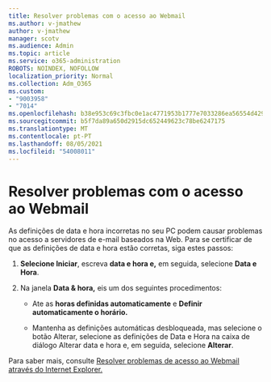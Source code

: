 ```yaml
---
title: Resolver problemas com o acesso ao Webmail
ms.author: v-jmathew
author: v-jmathew
manager: scotv
ms.audience: Admin
ms.topic: article
ms.service: o365-administration
ROBOTS: NOINDEX, NOFOLLOW
localization_priority: Normal
ms.collection: Adm_O365
ms.custom:
- "9003958"
- "7014"
ms.openlocfilehash: b38e953c69c3fbc0e1ac4771953b1777e7033286ea56554d42952c2df696bd70
ms.sourcegitcommit: b5f7da89a650d2915dc652449623c78be6247175
ms.translationtype: MT
ms.contentlocale: pt-PT
ms.lasthandoff: 08/05/2021
ms.locfileid: "54008011"
---
```

# <a name="troubleshoot-problems-with-accessing-webmail"></a>Resolver problemas com o acesso ao Webmail

As definições de data e hora incorretas no seu PC podem causar problemas no acesso a servidores de e-mail baseados na Web. Para se certificar de que as definições de data e hora estão corretas, siga estes passos:

1. **Selecione Iniciar**, escreva **data e hora e,** em seguida, selecione **Data e Hora**.
2. Na janela **Data & hora,** eis um dos seguintes procedimentos:

    - Ate as **horas definidas automaticamente** e **Definir automaticamente o horário.**

    - Mantenha as definições automáticas  desbloqueada,  mas selecione o botão Alterar, selecione as definições de Data e Hora na caixa de diálogo Alterar data e hora e, em seguida, selecione **Alterar**.  

Para saber mais, consulte [Resolver problemas de acesso ao Webmail através do Internet Explorer.](https://answers.microsoft.com/windows/forum/all/problem-accessing-email-through-ie/41f871f3-6df3-4bc9-a5bd-7f71651a2888)
